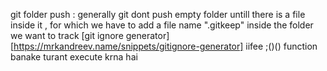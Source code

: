 git folder push : generally git dont push empty folder untill there is a file inside it , for which we have to add a file name ".gitkeep" inside the folder we want to track 
[git ignore generator][https://mrkandreev.name/snippets/gitignore-generator]
iifee ;()() function banake turant execute krna hai 